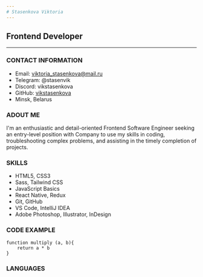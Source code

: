 ```yaml
---
# Stasenkova Viktoria
---
```

##  Frontend Developer
---
### CONTACT INFORMATION
* Email: viktoria_stasenkova@mail.ru
* Telegram: @stasenvik
* Discord: vikstasenkova
* GitHub: [vikstasenkova](https://github.com/vikstasenkova "GitHub")
* Minsk, Belarus

### ADOUT ME
I'm an enthusiastic and detail-oriented Frontend Software Engineer seeking an entry-level position with Company to use my skills in coding, troubleshooting complex problems, and assisting in the timely completion of projects.

### SKILLS
* HTML5, CSS3
* Sass, Tailwind CSS
* JavaScript Basics
* React Native, Redux
* Git, GitHub
* VS Code, IntelliJ IDEA
* Adobe Photoshop, Illustrator, InDesign
  
### CODE EXAMPLE
```
function multiply (a, b){
    return a * b
}
```

### LANGUAGES

